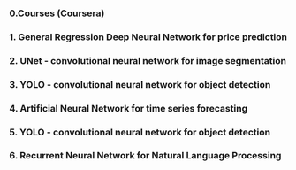 ### 0.Courses (Coursera)
### 1. General Regression Deep Neural Network for price prediction
### 2. UNet - convolutional neural network for image segmentation
### 3. YOLO - convolutional neural network for object detection
### 4. Artificial Neural Network for time series forecasting
### 5. YOLO - convolutional neural network for object detection
### 6. Recurrent Neural Network for Natural Language Processing

